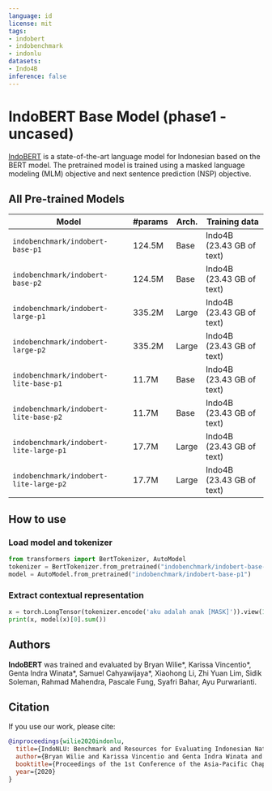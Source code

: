 ```yaml
---
language: id
license: mit
tags:
- indobert
- indobenchmark
- indonlu
datasets:
- Indo4B
inference: false
---
```


# IndoBERT Base Model (phase1 - uncased)

[IndoBERT](https://arxiv.org/abs/2009.05387) is a state-of-the-art language model for Indonesian based on the BERT model. The pretrained model is trained using a masked language modeling (MLM) objective and next sentence prediction (NSP) objective. 

## All Pre-trained Models

| Model                          | #params                        | Arch. | Training data                     |
|--------------------------------|--------------------------------|-------|-----------------------------------|
| `indobenchmark/indobert-base-p1` | 124.5M   | Base  | Indo4B (23.43 GB of text)            |
| `indobenchmark/indobert-base-p2` | 124.5M   | Base  | Indo4B (23.43 GB of text)            |
| `indobenchmark/indobert-large-p1` | 335.2M   | Large  | Indo4B (23.43 GB of text)            |
| `indobenchmark/indobert-large-p2` | 335.2M   | Large  | Indo4B (23.43 GB of text)            |
| `indobenchmark/indobert-lite-base-p1` | 11.7M   | Base  | Indo4B (23.43 GB of text)            |
| `indobenchmark/indobert-lite-base-p2` | 11.7M   | Base  | Indo4B (23.43 GB of text)            |
| `indobenchmark/indobert-lite-large-p1` | 17.7M   | Large  | Indo4B (23.43 GB of text)            |
| `indobenchmark/indobert-lite-large-p2` | 17.7M   | Large  | Indo4B (23.43 GB of text)            |

## How to use

### Load model and tokenizer
```python
from transformers import BertTokenizer, AutoModel
tokenizer = BertTokenizer.from_pretrained("indobenchmark/indobert-base-p1")
model = AutoModel.from_pretrained("indobenchmark/indobert-base-p1")
```

### Extract contextual representation
```python
x = torch.LongTensor(tokenizer.encode('aku adalah anak [MASK]')).view(1,-1)
print(x, model(x)[0].sum())
```

## Authors 

<b>IndoBERT</b> was trained and evaluated by Bryan Wilie\*, Karissa Vincentio\*, Genta Indra Winata\*, Samuel Cahyawijaya\*, Xiaohong Li, Zhi Yuan Lim, Sidik Soleman, Rahmad Mahendra, Pascale Fung, Syafri Bahar, Ayu Purwarianti.


## Citation
If you use our work, please cite:

```bibtex
@inproceedings{wilie2020indonlu,
  title={IndoNLU: Benchmark and Resources for Evaluating Indonesian Natural Language Understanding},
  author={Bryan Wilie and Karissa Vincentio and Genta Indra Winata and Samuel Cahyawijaya and X. Li and Zhi Yuan Lim and S. Soleman and R. Mahendra and Pascale Fung and Syafri Bahar and A. Purwarianti},
  booktitle={Proceedings of the 1st Conference of the Asia-Pacific Chapter of the Association for Computational Linguistics and the 10th International Joint Conference on Natural Language Processing},
  year={2020}
}
```
